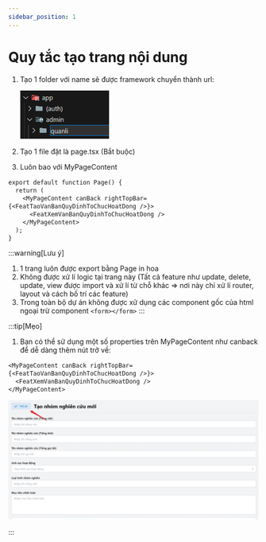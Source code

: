 ```yaml
---
sidebar_position: 1
---
```


# Quy tắc tạo trang nội dung

1. Tạo 1 folder với name sẽ được framework chuyển thành url:

   ![alt text](image.png)

1. Tạo 1 file đặt là page.tsx (Bắt buộc)
1. Luôn bao với MyPageContent

```tsx
export default function Page() {
  return (
    <MyPageContent canBack rightTopBar={<FeatTaoVanBanQuyDinhToChucHoatDong />}>
      <FeatXemVanBanQuyDinhToChucHoatDong />
    </MyPageContent>
  );
}
```

:::warning[Lưu ý]

1. 1 trang luôn được export bằng Page in hoa
1. Không được xử lí logic tại trang này (Tất cả feature như update, delete, update, view được import và xử lí từ chỗ khác => nơi này chỉ xử lí router, layout và cách bố trí các feature)
1. Trong toàn bộ dự án không được xử dụng các component gốc của html ngoại trừ component `<form></form>`
   :::

:::tip[Mẹo]

1. Bạn có thể sử dụng một số properties trên MyPageContent như canback để dễ dàng thêm nút trở về:

```tsx
<MyPageContent canBack rightTopBar={<FeatTaoVanBanQuyDinhToChucHoatDong />}>
  <FeatXemVanBanQuyDinhToChucHoatDong />
</MyPageContent>
```

![alt text](image-1.png)

:::
